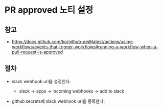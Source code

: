 # PR approved 노티 설정

## 참고

- https://docs.github.com/ko/github-ae@latest/actions/using-workflows/events-that-trigger-workflows#running-a-workflow-when-a-pull-request-is-approved

## 절차

- slack webhook url을 설정한다.

  - slack -> apps -> incoming webhooks -> add to slack

- github secrets에 slack webhook url을 등록한다.
